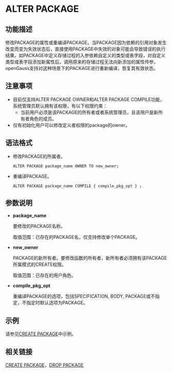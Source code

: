 # ALTER PACKAGE<a name="ZH-CN_TOPIC_0000001242228489"></a>

## 功能描述<a name="zh-cn_topic_0283136989_zh-cn_topic_0237122061_zh-cn_topic_0059778614_sa364f8cdcfd24ba1a68426488e7852d4"></a>

修改PACKAGE的属性或重编译PACKAGE。当PACKAGE因为依赖的引用对象发生改变而变为失效状态后，直接使用PACKAGE中失效的对象可能会导致错误的执行结果。如PACKAGE中定义存储过程的入参依赖自定义的类型或表字段，对自定义类型或表字段添加新属性后，调用原来的存储过程无法向新添加的属性传参，openGauss支持对这种场景下的PACKAGE进行重新编译，恢复其有效状态。

## 注意事项<a name="zh-cn_topic_0283136989_zh-cn_topic_0237122061_zh-cn_topic_0059778614_sf701318086b54f2fad9457e8e0b38f19"></a>

+ 目前仅支持ALTER PACKAGE OWNER和ALTER PACKAGE COMPILE功能，系统管理员默认拥有该权限，有以下权限约束：
  + 当前用户必须是该PACKAGE的所有者或者系统管理员，且该用户是新所有者角色的成员。
+ 仅有初始化用户可以修改定义者权限的package的owner。 

## 语法格式<a name="section20611644205015"></a>

-   修改PACKAGE的所属者。

    ```
    ALTER PACKAGE package_name OWNER TO new_owner;
    ```

-   重编译PACKAGE。

    ```
    ALTER PACKAGE package_name COMPILE { compile_pkg_opt } ;
    ```

## 参数说明<a name="section379118333433"></a>

-   **package\_name**

    要修改的PACKAGE名称。

    取值范围：已存在的PACKAGE名，仅支持修改单个PACKAGE。

-   **new\_owner**

    PACKAGE的新所有者。要修改函数的所有者，新所有者必须拥有该PACKAGE所属模式的CREATE权限。

    取值范围：已存在的用户角色。

-   **compile\_pkg\_opt**

    重编译PACKAGE的选项，包括SPECIFICATION, BODY, PACKAGE或不指定，不指定时默认选项为PACKAGE。

## 示例<a name="zh-cn_topic_0283136989_zh-cn_topic_0237122061_zh-cn_topic_0059778614_sfe220a2da49d4ca5928fe714ca12e949"></a>

请参见[CREATE PACKAGE](CREATE-PACKAGE.md)中示例。

## 相关链接<a name="zh-cn_topic_0283136989_zh-cn_topic_0237122061_zh-cn_topic_0059778614_sacb869eb702a48fdbb64acb219ced069"></a>

[CREATE PACKAGE](CREATE-PACKAGE.md)，[DROP PACKAGE](DROP-PACKAGE.md)

